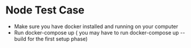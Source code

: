 # Node Test Case
- Make sure you have docker installed and running on your computer
- Run docker-compose up ( you may have to run docker-compose up --build for the first setup phase)